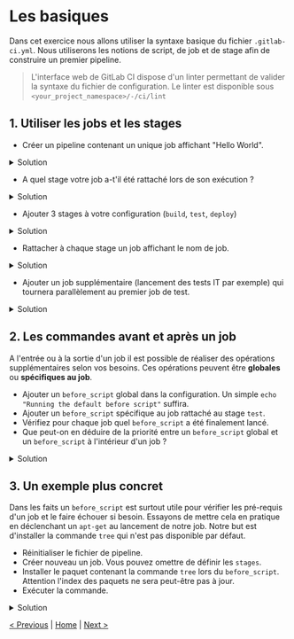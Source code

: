 # Les basiques

Dans cet exercice nous allons utiliser la syntaxe basique du fichier `.gitlab-ci.yml`.
Nous utiliserons les notions de script, de job et de stage afin de construire un premier pipeline.

> L'interface web de GitLab CI dispose d'un linter permettant de valider la syntaxe du fichier de configuration. 
> Le linter est disponible sous `<your_project_namespace>/-/ci/lint`
 
## 1. Utiliser les jobs et les stages
    
* Créer un pipeline contenant un unique job affichant "Hello World".
<details><summary>Solution</summary>
<p>

```yaml
myJob:
  script:
    - echo "Hello World"
```

</p>
</details>
 
* A quel stage votre job a-t'il été rattaché lors de son exécution ?

<details><summary>Solution</summary>
<p>

> Le stage par defaut est `test`

</p>
</details>
 
* Ajouter 3 stages à votre configuration (`build`, `test`, `deploy`)

<details><summary>Solution</summary>
<p>

```yaml
stages:
  - build
  - test
  - deploy
```

</p>
</details>

* Rattacher à chaque stage un job affichant le nom de job.

<details><summary>Solution</summary>
<p>

```yaml
stages:
  - build
  - test
  - deploy

myBuildJob:
  stage: build
  script:
    - echo "Running the build script"

myTestJob:
  stage: test
  script:
    - echo "Running the test script"

myDeployJob:
  stage: deploy
  script:
    - echo "Running the deploy script"
```

</p>
</details>

* Ajouter un job supplémentaire (lancement des tests IT par exemple) qui tournera parallèlement au premier job de test.

<details><summary>Solution</summary>
<p>

```yaml
stages:
  - build
  - test
  - deploy

myBuildJob:
  stage: build
  script:
    - echo "Running the build script"

myTestJob:
  stage: test
  script:
    - echo "Running the test script"

myTestItJob:
  stage: test
  script:
    - echo "Running the integration test script"

myDeployJob:
  stage: deploy
  script:
    - echo "Running the deploy script"
```

<p>
<img src="two-test-jobs.png" height="200">
</p> 


</p>
</details>

## 2. Les commandes avant et après un job

A l'entrée ou à la sortie d'un job il est possible de réaliser des opérations supplémentaires selon vos besoins.
Ces opérations peuvent être **globales** ou **spécifiques au job**.

* Ajouter un `before_script` global dans la configuration. Un simple `echo "Running the default before script"` suffira. 
* Ajouter un `before_script` spécifique au job rattaché au stage `test`.
* Vérifiez pour chaque job quel `before_script` a été finalement lancé.
* Que peut-on en déduire de la priorité entre un `before_script` global et un `before_script` à l'intérieur d'un job ?

<details>
<summary>Solution</summary>
<p>

```yaml
stages:
  - build
  - test
  - deploy

before_script:
  - echo "Running the default before script"

myBuildJob:
  stage: build
  script:
    - echo "Running the build script"

myTestJob:
  stage: test
  before_script:
    - echo "Running the before script for myTestJob" 
  script:
    - echo "Running the first test script"
    
myDeployJob:
  stage: deploy
  script:
    - echo "Running the deploy script"
```

</p>
</details>

## 3. Un exemple plus concret

Dans les faits un `before_script` est surtout utile pour vérifier les pré-requis d'un job et le faire échouer si besoin.
Essayons de mettre cela en pratique en déclenchant un `apt-get` au lancement de notre job. 
Notre but est d'installer la commande `tree` qui n'est pas disponible par défaut.

* Réinitialiser le fichier de pipeline.
* Créer nouveau un job. Vous pouvez omettre de définir les `stages`.
* Installer le paquet contenant la commande `tree` lors du `before_script`. Attention l'index des paquets ne sera peut-être pas à jour.
* Exécuter la commande.

<details><summary>Solution</summary>
<p>

```yaml
build:
    before_script:
        - apt-get update
        - apt-get install tree
    script:
        - tree
```

</p>
</details>


[< Previous](../exercice_0) | [Home](..) | [Next >](../exercice_2)